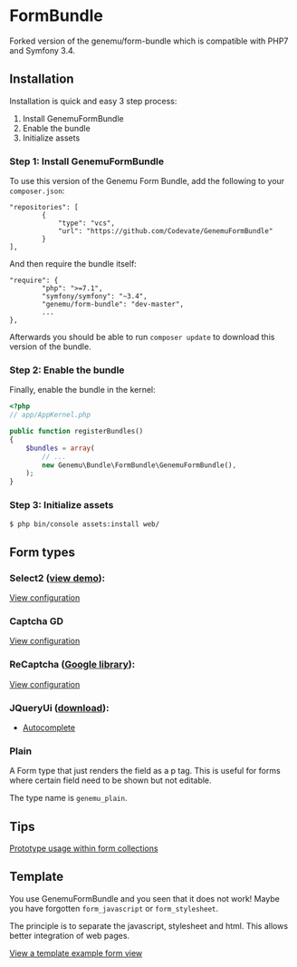 # FormBundle
Forked version of the genemu/form-bundle which is compatible with PHP7 and Symfony 3.4.

## Installation

Installation is quick and easy 3 step process:

1. Install GenemuFormBundle
2. Enable the bundle
3. Initialize assets

### Step 1: Install GenemuFormBundle

To use this version of the Genemu Form Bundle, add the following to your `composer.json`:
```
"repositories": [
        {
            "type": "vcs",
            "url": "https://github.com/Codevate/GenemuFormBundle"
        }
],
```

And then require the bundle itself:
```$xslt
"require": {
        "php": ">=7.1",
        "symfony/symfony": "~3.4",
        "genemu/form-bundle": "dev-master",
        ...
},
```
Afterwards you should be able to run `composer update` to download this version of the bundle.
### Step 2: Enable the bundle

Finally, enable the bundle in the kernel:

``` php
<?php
// app/AppKernel.php

public function registerBundles()
{
    $bundles = array(
        // ...
        new Genemu\Bundle\FormBundle\GenemuFormBundle(),
    );
}
```

### Step 3: Initialize assets

``` bash
$ php bin/console assets:install web/
```

## Form types

### Select2 ([view demo](http://ivaynberg.github.com/select2/)):

[View configuration](https://github.com/genemu/GenemuFormBundle/blob/master/Resources/doc/jquery/select2/index.md)

### Captcha GD

[View configuration](https://github.com/genemu/GenemuFormBundle/blob/master/Resources/doc/captcha_gd/index.md)

### ReCaptcha ([Google library](http://www.google.com/recaptcha)):

[View configuration](https://github.com/genemu/GenemuFormBundle/blob/master/Resources/doc/recaptcha/index.md)

### JQueryUi ([download](http://jqueryui.com/)):

- [Autocomplete](https://github.com/genemu/GenemuFormBundle/blob/master/Resources/doc/jquery/autocomplete/text.md)

### Plain

A Form type that just renders the field as a p tag.
This is useful for forms where certain field need to be shown but not editable.

The type name is ``genemu_plain``.

## Tips

[Prototype usage within form collections](https://github.com/genemu/GenemuFormBundle/blob/master/Resources/doc/tips/form_prototype.md)

## Template

You use GenemuFormBundle and you seen that it does not work!
Maybe you have forgotten ``form_javascript`` or ``form_stylesheet``.

The principle is to separate the javascript, stylesheet and html. This allows better integration of web pages.

[View a template example form view](https://github.com/genemu/GenemuFormBundle/blob/master/Resources/doc/template.md)